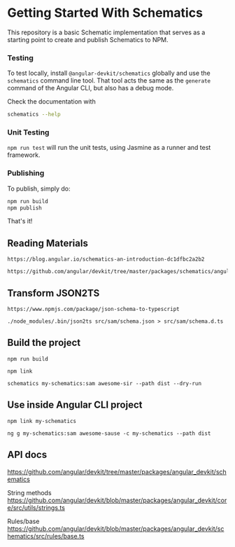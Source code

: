 # Getting Started With Schematics

This repository is a basic Schematic implementation that serves as a starting point to create and publish Schematics to NPM.

### Testing

To test locally, install `@angular-devkit/schematics` globally and use the `schematics` command line tool. That tool acts the same as the `generate` command of the Angular CLI, but also has a debug mode.

Check the documentation with
```bash
schematics --help
```

### Unit Testing

`npm run test` will run the unit tests, using Jasmine as a runner and test framework.

### Publishing

To publish, simply do:

```bash
npm run build
npm publish
```

That's it!

## Reading Materials

```
https://blog.angular.io/schematics-an-introduction-dc1dfbc2a2b2

https://github.com/angular/devkit/tree/master/packages/schematics/angular/enum
```

## Transform JSON2TS

```
https://www.npmjs.com/package/json-schema-to-typescript

./node_modules/.bin/json2ts src/sam/schema.json > src/sam/schema.d.ts
```

## Build the project

```
npm run build

npm link

schematics my-schematics:sam awesome-sir --path dist --dry-run
```

## Use inside Angular CLI project

```
npm link my-schematics

ng g my-schematics:sam awesome-sause -c my-schematics --path dist
```

## API docs

https://github.com/angular/devkit/tree/master/packages/angular_devkit/schematics

String methods
https://github.com/angular/devkit/blob/master/packages/angular_devkit/core/src/utils/strings.ts

Rules/base
https://github.com/angular/devkit/blob/master/packages/angular_devkit/schematics/src/rules/base.ts